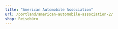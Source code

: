 ```yaml
---
title: "American Automobile Association"
url: /portland/american-automobile-association-2/
shop: Reisebüro
---
```

